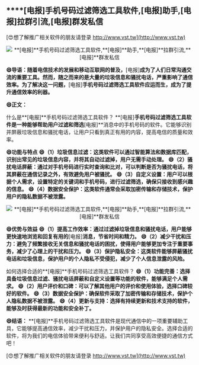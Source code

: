 ## ****[电报]**手机号码过滤筛选工具软件,**[电报]**助手,**[电报]**拉群引流,**[电报]**群发私信**

[😍想了解推广相关软件的朋友请登录 http://www.vst.tw](http://www.vst.tw)

 <center><img src="https://vst.tw/MP4/tuiguang/png/4.png" alt="**[电报]**手机号码过滤筛选工具软件,**[电报]**助手,**[电报]**拉群引流,**[电报]**群发私信"></center>

**😄导语：随着电信技术的发展和移动互联网的普及，**[电报]**成为了人们日常沟通交流的重要工具。然而，随之而来的是大量的垃圾信息和骚扰电话，严重影响了通信效率。为了解决这一问题，**[电报]**手机号码过滤筛选工具软件应运而生，成为了提升通信效率的利器。**

**😄正文：**

什么是**[电报]**手机号码过滤筛选工具软件？
**[电报]**手机号码过滤筛选工具软件是一种能够帮助用户过滤和筛选**[电报]**消息中的手机号码的软件。它能够识别并屏蔽垃圾信息和骚扰电话，让用户只看到真正有用的内容，提高电信的质量和效率。

**😄功能与特点**
**😄（1）垃圾信息过滤：这类软件可以通过智能算法和数据库匹配，识别出常见的垃圾信息内容，并将其自动过滤掉，用户无需手动处理。**
**😄（2）骚扰电话屏蔽：通过对手机号码进行实时查询和比对，可以判断是否为骚扰电话，将其屏蔽在通信记录之外，有效避免用户被骚扰。**
**😄（3）自定义设置：用户可以根据个人需求，设置特定的关键词和手机号码，进行过滤筛选，确保只接收到感兴趣的信息。**
**😄（4）数据安全保护：这类软件通常会采取加密传输和存储技术，保护用户的隐私数据不被泄露。**

 <center><img src="https://vst.tw/MP4/tuiguang/png/6.png" alt="**[电报]**手机号码过滤筛选工具软件,**[电报]**助手,**[电报]**拉群引流,**[电报]**群发私信"></center>

**😄优势与效益**
**😄（1）提高工作效率：通过过滤掉垃圾信息和骚扰电话，用户能够更快速地浏览和回复有用的**[电报]**消息，节省时间和精力。**
**😄（2）减少干扰和压力：避免了频繁接收无关信息和骚扰电话的困扰，使得用户能够更加专注于重要事务，减少了心理上的干扰和压力。**
**😄（3）保护隐私安全：这类软件能够屏蔽骚扰电话和垃圾信息，保护用户的个人隐私不受侵犯，减少了个人信息泄露的风险。**

如何选择合适的**[电报]**手机号码过滤筛选工具软件？
**😄（1）功能完善：选择具备垃圾信息过滤、骚扰电话屏蔽和自定义设置等功能的软件，能够满足个人需求。**
**😄（2）用户评价和口碑：可以了解其他用户的评价和使用体验，选择口碑较好的软件。**
**😄（3）数据安全保护：确保软件采取了加密传输和存储技术，保护个人隐私数据不被泄露。**
**😄（4）更新与支持：选择有持续更新和技术支持的软件，能够及时获得最新的功能和安全补丁。**

**😄结语：**
**[电报]**手机号码过滤筛选工具软件是现代通信中的一项重要辅助工具，它能够提高通信效率，减少干扰和压力，并保护用户的隐私安全。选择合适的软件，将为我们的电信体验带来便利与舒适。让我们共同享受高效便捷的通信方式吧！

[😍想了解推广相关软件的朋友请登录 http://www.vst.tw](http://www.vst.tw)



